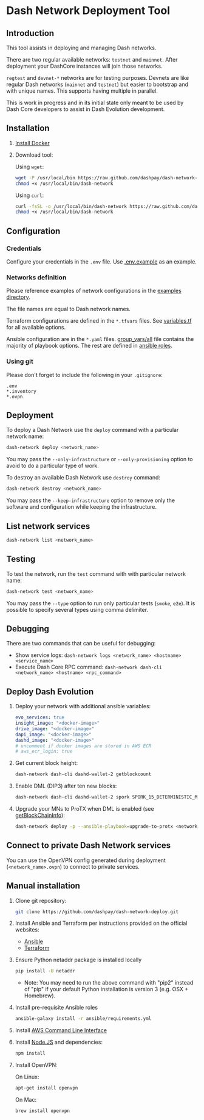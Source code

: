 # Dash Network Deployment Tool

## Introduction

This tool assists in deploying and managing Dash networks.

There are two regular available networks: `testnet` and `mainnet`.
After deployment your DashCore instances will join those networks.

`regtest` and `devnet-*` networks are for testing purposes.
Devnets are like regular Dash networks (`mainnet` and `testnet`)
but easier to bootstrap and with unique names. This supports having multiple in
parallel.

This is work in progress and in its initial state only meant to be used by
Dash Core developers to assist in Dash Evolution development.

## Installation

1. [Install Docker](https://docs.docker.com/install/)
2. Download tool:

    Using `wget`:

    ```bash
    wget -P /usr/local/bin https://raw.github.com/dashpay/dash-network-deploy/master/bin/dash-network && \
    chmod +x /usr/local/bin/dash-network
    ```

    Using `curl`:

    ```bash
    curl -fsSL -o /usr/local/bin/dash-network https://raw.github.com/dashpay/dash-network-deploy/master/bin/dash-network && \
    chmod +x /usr/local/bin/dash-network
    ```


## Configuration

### Credentials

Configure your credentials in the `.env` file.
Use [.env.example](https://github.com/dashpay/dash-network-deploy/blob/master/examples/.env.example) as an example.

### Networks definition

Please reference examples of network configurations
in the [examples directory](https://github.com/dashpay/dash-network-deploy/tree/master/examples/).

The file names are equal to Dash network names.

Terraform configurations are defined in the `*.tfvars` files.
See [variables.tf](https://github.com/dashpay/dash-network-deploy/blob/master/terraform/aws/variables.tf) for all available options.

Ansible configuration are in the `*.yaml` files.
[group_vars/all](https://github.com/dashpay/dash-network-deploy/blob/master/ansible/group_vars/all)
file contains the majority of playbook options.
The rest are defined in [ansible roles](https://github.com/dashpay/dash-network-deploy/tree/master/ansible/roles).

### Using git

Please don't forget to include the following in your `.gitignore`:
```
.env
*.inventory
*.ovpn
```

## Deployment

To deploy a Dash Network use the `deploy` command with a particular network name:

```bash
dash-network deploy <network_name>
```

You may pass the `--only-infrastructure` or `--only-provisioning` option to avoid to do a particular type of work.

To destroy an available Dash Network use `destroy` command:

```bash
dash-network destroy <network_name>
```

You may pass the `--keep-infrastructure` option to remove only the software and configuration while keeping the infrastructure.

## List network services

```bash
dash-network list <network_name>
```

## Testing

To test the network, run the `test` command with with particular network name:

```bash
dash-network test <network_name>
```

You may pass the `--type` option to run only particular tests (`smoke`, `e2e`).
It is possible to specify several types using comma delimiter.

## Debugging

There are two commands that can be useful for debugging:

- Show service logs: `dash-network logs <network_name> <hostname> <service_name>`
- Execute Dash Core RPC command: `dash-network dash-cli <network_name> <hostname> <rpc_command>` 

## Deploy Dash Evolution

1. Deploy your network with additional ansible variables:

    ```yaml
    evo_services: true
    insight_image: "<docker-image>"
    drive_image: "<docker-image>"
    dapi_image: "<docker-image>"
    dashd_image: "<docker-image>"
    # uncomment if docker images are stored in AWS ECR
    # aws_ecr_login: true
    ```

2. Get current block height:

    ```bash
    dash-network dash-cli dashd-wallet-2 getblockcount
    ```

3. Enable DML (DIP3) after ten new blocks:

    ```bash
    dash-network dash-cli dashd-wallet-2 spork SPORK_15_DETERMINISTIC_MNS_ENABLED <current_block_height+10>
    ```

4. Upgrade your MNs to ProTX when DML is enabled
  (see [getBlockChainInfo](https://dash-docs.github.io/en/developer-reference#getblockchaininfo)):

   ```bash
   dash-network deploy -p --ansible-playbook=upgrade-to-protx <network_name>
   ```

## Connect to private Dash Network services

You can use the OpenVPN config generated during deployment (`<network_name>.ovpn`) to connect to private services.

## Manual installation

1. Clone git repository:

    ```bash
    git clone https://github.com/dashpay/dash-network-deploy.git
    ```

2. Install Ansible and Terraform per instructions provided on the official websites:

    * [Ansible](https://docs.ansible.com/ansible/latest/installation_guide/intro_installation.html)
    * [Terraform](https://www.terraform.io/intro/getting-started/install.html)

3. Ensure Python netaddr package is installed locally

    ```bash
    pip install -U netaddr
    ```

    * Note: You may need to run the above command with "pip2" instead of "pip" if
      your default Python installation is version 3 (e.g. OSX + Homebrew).

4. Install pre-requisite Ansible roles

    ```bash
    ansible-galaxy install -r ansible/requirements.yml
    ```

5. Install [AWS Command Line Interface](https://docs.aws.amazon.com/cli/latest/userguide/installing.html)


6. Install [Node.JS](https://nodejs.org/en/download/) and dependencies:

    ```bash
    npm install
    ```

7. Install OpenVPN:

    On Linux:
    ```bash
    apt-get install openvpn
    ```

    On Mac:
    ```bash
    brew install openvpn
    ```
